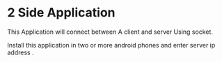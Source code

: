 <h1> 2 Side Application </h1>
<p>This Application will connect between A client and server Using socket.
</p>
<p>Install this application in two or more android phones and enter server ip address .</p>

